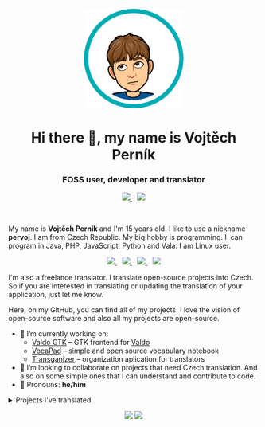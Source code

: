 <p align="center"><img src="assets/bitmoji.png" height="200px" width="200px"></p>
<h1 align="center">Hi there 👋, my name is Vojtěch Perník</h1>
<h3 align="center">FOSS user, developer and translator</h3>
<p align="center">
  <a href="https://liberapay.com/pervoj">
    <img src="https://img.shields.io/badge/Liberapay-Donate-F6C915?style=for-the-badge&logo=liberapay">
  </a>
  &ensp;
  <a href="https://www.paypal.com/donate/?hosted_button_id=7P3BD55QX6B9J">
    <img src="https://img.shields.io/badge/PayPal-Donate-00457C?style=for-the-badge&logo=paypal">
  </a>
</p>
<br>

My name is <strong>Vojtěch Perník</strong> and I'm 15 years old. I&nbsp;like to use a nickname <strong>pervoj</strong>. I&nbsp;am from Czech Republic. My big hobby is programming. I&nbsp; can program in Java, PHP, JavaScript, Python and Vala. I&nbsp;am Linux user.

<p align="center">
  <a href="mailto:info@pervoj.cz">
    <img src="https://img.shields.io/badge/E--Mail-info%40pervoj.cz-blue?style=social&logo=mail.ru&logoColor=005FF9" height="25px">
  </a>
  &ensp;
  <a href="https://discordapp.com/users/641536036169711617">
    <img src="https://img.shields.io/badge/Discord-%40pervoj%20%237719-blue?style=social&logo=discord&logoColor=5865F2" height="25px">
  </a>
  &ensp;
  <a href="https://twitter.com/pervojcz">
    <img src="https://img.shields.io/badge/Twitter-%40pervojcz-blue?style=social&logo=twitter&logoColor=1DA1F2" height="25px">
  </a>
  &ensp;
  <a href="https://gitter.im/pervoj">
    <img src="https://img.shields.io/badge/Gitter-%40pervoj-blue?style=social&logo=gitter&logoColor=ED1965" height="25px">
  </a>
</p>

I'm also a freelance translator. I translate open-source projects into Czech. So if you are interested in translating or updating the translation of your application, just let me know.

Here, on my GitHub, you can find all of my projects. I love the vision of open-source software and also all my projects are open-source.

- 🔭 I’m currently working on:
  - [Valdo GTK](https://github.com/pervoj/valdo-gtk) – GTK frontend for [Valdo](https://github.com/Prince781/valdo)
  - [VocaPad](https://github.com/vocapad) – simple and open source vocabulary notebook
  - [Transganizer](https://github.com/transganizer) – organization aplication for translators
- 👯 I’m looking to collaborate on projects that need Czech translation. And also on some simple ones that I can understand and contribute to code.
- 🙂 Pronouns: **he/him**

<details>
  <summary>Projects I've translated</summary>
  <table>
    <tr>  <th>Original project name</th>  <th>Czech project name</th>  <th>Project homepage</th>  </tr>
    <tr>  <td>Badger</td>  <td>Badger</td>  <td>https://github.com/elfenware/badger</td>  </tr>
    <tr>  <td>Blanket</td>  <td>Deka</td>  <td>https://github.com/rafaelmardojai/blanket</td>  </tr>
    <tr>  <td>Bottles</td>  <td>Láhve</td>  <td>https://github.com/bottlesdevs/Bottles</td>  </tr>
    <tr>  <td>Breathing</td>  <td>Dýchání</td>  <td>https://github.com/SeaDve/Breathing</td>  </tr>
    <tr>  <td>Commit</td>  <td>Commit</td>  <td>https://github.com/sonnyp/Commit</td>  </tr>
    <tr>  <td>Dialect</td>  <td>Dialekt</td>  <td>https://github.com/dialect-app/dialect</td>  </tr>
    <tr>  <td>Drawing</td>  <td>Kreslení</td>  <td>https://github.com/maoschanz/drawing</td>  </tr>
    <tr>  <td>Dynamic Wallpaper Editor</td>  <td>Editor dynamických tapet</td>  <td>https://github.com/maoschanz/dynamic-wallpaper-editor</td>  </tr>
    <tr>  <td>Kooha</td>  <td>Kooha</td>  <td>https://github.com/SeaDve/Kooha</td>  </tr>
    <tr>  <td>Mousai</td>  <td>Mousai</td>  <td>https://github.com/SeaDve/Mousai</td>  </tr>
    <tr>  <td>Share Preview</td>  <td>Náhled sdílení</td>  <td>https://github.com/rafaelmardojai/share-preview</td>  </tr>
    <tr>  <td>Video Downloader</td>  <td>Video Downloader</td>  <td>https://github.com/Unrud/video-downloader</td>  </tr>
    <tr>  <td>Webfont Kit Generator</td>  <td>Generátor webových sad písem</td>  <td>https://github.com/rafaelmardojai/webfont-kit-generator</td>  </tr>
    <!-- <tr>  <td></td>  <td></td>  <td></td>  </tr> -->
  </table>
  <p>If you find an mistake in any of my translations, let me know at <a href="mailto:translations@pervoj.cz">translations@pervoj.cz</a>.</p>
</details>

<p align="center">
  <img src="https://github-readme-stats.vercel.app/api?username=pervoj&theme=react&show_icons=true">
  <img src="https://github-readme-stats.vercel.app/api/top-langs/?username=pervoj&theme=react&layout=compact">
</p>

